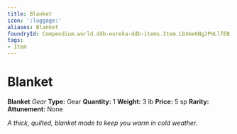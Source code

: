 ```yaml
---
title: Blanket
icon: ':luggage:'
aliases: Blanket
foundryId: Compendium.world.ddb-eureka-ddb-items.Item.LbXme6NgJPHLlfEB
tags:
- Item
---
```


# Blanket

**Blanket**
_Gear_
**Type:** Gear
**Quantity:** 1
**Weight:** 3 lb
**Price:** 5 sp
**Rarity:** 
**Attunement:** None

*A thick, quilted, blanket made to keep you warm in cold weather.*